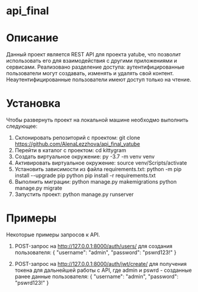 # api_final
# Описание
Данный проект является REST API для проекта yatube, что позволит использовать его для взаимодействия с другими приложениями и сервисами.
Реализовано разделение доступа: аутентифицированные пользователи могут создавать, изменять и удалять свой контент. Неаутентифицированные пользователи имеют доступ только на чтение.

# Установка
Чтобы развернуть проект на локальной машине необходмо выполнить следующее:
1) Склонировать репозиторий с проектом:
git clone https://github.com/AlenaLezzhova/api_final_yatube
2) Перейти в каталог с проектом:
cd kittygram
3) Создать виртуальное окружение:
py -3.7 -m venv venv
4) Активировать виртуальное окружение:
source venv/Scripts/activate
5) Установить зависимости из файла requirements.txt:
python -m pip install --upgrade pip
python pip install -r requirements.txt
6) Выполнить миграции:
    python manage.py makemigrations
    python manage.py migrate
7) Запустить проект:
python manage.py runserver

# Примеры
Некоторые примеры запросов к API.

1) POST-запрос на http://127.0.0.1:8000/auth/users/ для создания пользователя:
{
    "username": "admin",
    "password": "pswrd123!"
}

2) POST-запрос на http://127.0.0.1:8000/auth/jwt/create/ для получения токена для дальнейшей работы с API, где admin и pswrd - созданные ранее данные пользователя: 
{
    "username": "admin",
    "password": "pswrd123!"
}